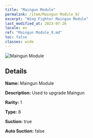 ```yaml
---
title: "Maingun Module"
permalink: /item/Maingun Module_9/
excerpt: "Wing Fighter Maingun Module"
last_modified_at: 2023-07-26
locale: en
ref: "Maingun Module_9.md"
toc: false
classes: wide
---
```



 ![Maingun Module](/images/item/Maingun_Module_p.png)



## Details

 **Name:** Maingun Module 

 **Description:** Used to upgrade Maingun

 **Rarity:** 1 

 **Type:** 8 

 **Suction:** true 

 **Auto Suction:** false 


